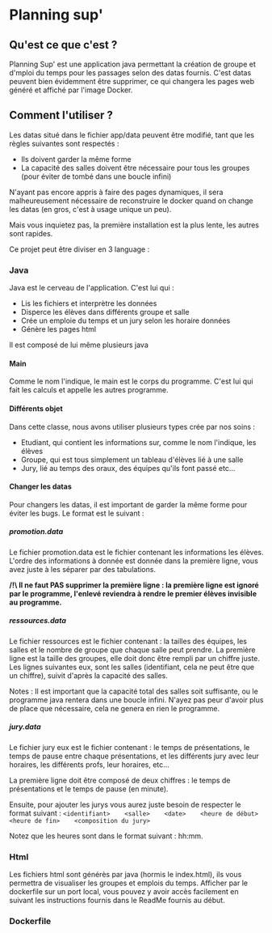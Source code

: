 # Planning sup'

## Qu'est ce que c'est ?

Planning Sup' est une application java permettant la création de groupe et d'mploi du temps pour les passages selon des datas fournis.
C'est datas peuvent bien évidemment être supprimer, ce qui changera les pages web généré et affiché par l'image Docker. 

## Comment l'utiliser ?
Les datas situé dans le fichier app/data peuvent être modifié, tant que les règles suivantes sont respectés :
- Ils doivent garder la même forme
- La capacité des salles doivent être nécessaire pour tous les groupes (pour éviter de tombé dans une boucle infini)

N'ayant pas encore appris à faire des pages dynamiques, il sera malheureusement nécessaire de reconstruire le docker quand on change les datas (en gros, c'est à usage unique un peu).

Mais vous inquietez pas, la première installation est la plus lente, les autres sont rapides.

Ce projet peut être diviser en 3 language :

### Java
Java est le cerveau de l'application. C'est lui qui :
- Lis les fichiers et interprètre les données
- Disperce les élèves dans différents groupe et salle
- Crée un emploie du temps et un jury selon les horaire données
- Génère les pages html

Il est composé de lui même plusieurs java

#### Main
Comme le nom l'indique, le main est le corps du programme. C'est lui qui fait les calculs et appelle les autres programme.

#### Différents objet
Dans cette classe, nous avons utiliser plusieurs types crée par nos soins :
- Etudiant, qui contient les informations sur, comme le nom l'indique, les élèves
- Groupe, qui est tous simplement un tableau d'élèves lié à une salle
- Jury, lié au temps des oraux, des équipes qu'ils font passé etc...

#### Changer les datas
Pour changers les datas, il est important de garder la même forme pour éviter les bugs. Le format est le suivant :

##### promotion.data
Le fichier promotion.data est le fichier contenant les informations les élèves. 
L'ordre des informations à donnée est donnée dans la première ligne, vous avez juste à les séparer par des tabulations.

**/!\ Il ne faut PAS supprimer la première ligne : la première ligne est ignoré par le programme, l'enlevé reviendra à rendre le premier élèves invisible au programme.**

##### ressources.data
Le fichier ressources est le fichier contenant : la tailles des équipes, les salles et le nombre de groupe que chaque salle peut prendre. 
La première ligne est la taille des groupes, elle doit donc être rempli par un chiffre juste.
Les lignes suivantes eux, sont les salles (identifiant, cela ne peut être que un chiffre), suivit d'après la capacité des salles.

Notes : Il est important que la capacité total des salles soit suffisante, ou le programme java rentera dans une boucle infini. N'ayez pas peur d'avoir plus de place que nécessaire, cela ne genera en rien le programme.

##### jury.data
Le fichier jury eux est le fichier contenant : le temps de présentations, le temps de pause entre chaque présentations, et les différents jury avec leur horaires, les différents profs, leur horaires, etc...

La première ligne doit être composé de deux chiffres : le temps de présentations et le temps de pause (en minute).

Ensuite, pour ajouter les jurys vous aurez juste besoin de respecter le format suivant :
``<identifiant>    <salle>    <date>    <heure de début>    <heure de fin>    <composition du jury>``

Notez que les heures sont dans le format suivant : hh:mm.



### Html
Les fichiers html sont générès par java (hormis le index.html), ils vous permettra de visualiser les groupes et emplois du temps.
Afficher par le dockerfile sur un port local, vous pouvez y avoir accès facilement en suivant les instructions fournis dans le ReadMe fournis au début.

### Dockerfile

### 